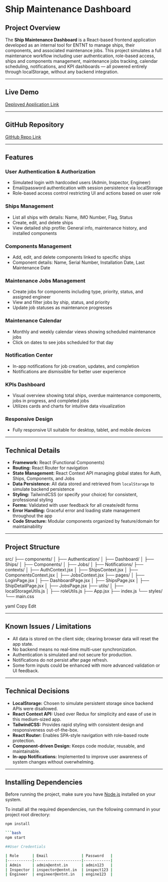 # Ship Maintenance Dashboard

## Project Overview

The **Ship Maintenance Dashboard** is a React-based frontend application developed as an internal tool for ENTNT to manage ships, their components, and associated maintenance jobs. This project simulates a full maintenance workflow including user authentication, role-based access, ships and components management, maintenance jobs tracking, calendar scheduling, notifications, and KPI dashboards — all powered entirely through localStorage, without any backend integration.

---

## Live Demo

[Deployed Application Link](YOUR_DEPLOYED_LINK_HERE)

---

## GitHub Repository

[GitHub Repo Link](YOUR_GITHUB_REPO_LINK_HERE)

---

## Features

### User Authentication & Authorization
- Simulated login with hardcoded users (Admin, Inspector, Engineer)
- Email/password authentication with session persistence via localStorage
- Role-based access control restricting UI and actions based on user role

### Ships Management
- List all ships with details: Name, IMO Number, Flag, Status
- Create, edit, and delete ships
- View detailed ship profile: General info, maintenance history, and installed components

### Components Management
- Add, edit, and delete components linked to specific ships
- Component details: Name, Serial Number, Installation Date, Last Maintenance Date

### Maintenance Jobs Management
- Create jobs for components including type, priority, status, and assigned engineer
- View and filter jobs by ship, status, and priority
- Update job statuses as maintenance progresses

### Maintenance Calendar
- Monthly and weekly calendar views showing scheduled maintenance jobs
- Click on dates to see jobs scheduled for that day

### Notification Center
- In-app notifications for job creation, updates, and completion
- Notifications are dismissible for better user experience

### KPIs Dashboard
- Visual overview showing total ships, overdue maintenance components, jobs in progress, and completed jobs
- Utilizes cards and charts for intuitive data visualization

### Responsive Design
- Fully responsive UI suitable for desktop, tablet, and mobile devices

---

## Technical Details

- **Framework:** React (Functional Components)
- **Routing:** React Router for navigation
- **State Management:** React Context API managing global states for Auth, Ships, Components, and Jobs
- **Data Persistence:** All data stored and retrieved from `localStorage` to simulate backend persistence
- **Styling:** TailwindCSS (or specify your choice) for consistent, professional styling
- **Forms:** Validated with user feedback for all create/edit forms
- **Error Handling:** Graceful error and loading state management throughout the app
- **Code Structure:** Modular components organized by feature/domain for maintainability

---

## Project Structure

src/
├── components/
│ ├── Authentication/
│ ├── Dashboard/
│ ├── Ships/
│ ├── Components/
│ ├── Jobs/
│ ├── Notifications/
├── contexts/
│ ├── AuthContext.jsx
│ ├── ShipsContext.jsx
│ ├── ComponentsContext.jsx
│ ├── JobsContext.jsx
├── pages/
│ ├── LoginPage.jsx
│ ├── DashboardPage.jsx
│ ├── ShipsPage.jsx
│ ├── ShipDetailPage.jsx
│ ├── JobsPage.jsx
├── utils/
│ ├── localStorageUtils.js
│ ├── roleUtils.js
├── App.jsx
├── index.js
└── styles/
└── main.css

yaml
Copy
Edit

---

## Known Issues / Limitations

- All data is stored on the client side; clearing browser data will reset the app state.
- No backend means no real-time multi-user synchronization.
- Authentication is simulated and not secure for production.
- Notifications do not persist after page refresh.
- Some form inputs could be enhanced with more advanced validation or UI feedback.

---

## Technical Decisions

- **LocalStorage:** Chosen to simulate persistent storage since backend APIs were disallowed.
- **React Context API:** Used over Redux for simplicity and ease of use in this medium-sized app.
- **TailwindCSS:** Provides rapid styling with consistent design and responsiveness out-of-the-box.
- **React Router:** Enables SPA-style navigation with role-based route protection.
- **Component-driven Design:** Keeps code modular, reusable, and maintainable.
- **In-app Notifications:** Implemented to improve user awareness of system changes without overwhelming.

---

## Installing Dependencies

Before running the project, make sure you have [Node.js](https://nodejs.org/) installed on your system.

To install all the required dependencies, run the following command in your project root directory:

```bash
npm install

```bash
npm start

##User Credentials

| Role      | Email               | Password   |
|-----------|---------------------|------------|
| Admin     | admin@entnt.in      | admin123   |
| Inspector | inspector@entnt.in  | inspect123 |
| Engineer  | engineer@entnt.in   | engine123  |
